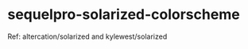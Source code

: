 sequelpro-solarized-colorscheme
===============================

Ref:  altercation/solarized and kylewest/solarized
